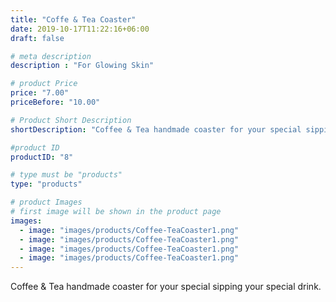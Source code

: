 ```yaml
---
title: "Coffe & Tea Coaster"
date: 2019-10-17T11:22:16+06:00
draft: false

# meta description
description : "For Glowing Skin"

# product Price
price: "7.00"
priceBefore: "10.00"

# Product Short Description
shortDescription: "Coffee & Tea handmade coaster for your special sipping your special drink."

#product ID
productID: "8"

# type must be "products"
type: "products"

# product Images
# first image will be shown in the product page
images:
  - image: "images/products/Coffee-TeaCoaster1.png"
  - image: "images/products/Coffee-TeaCoaster1.png"
  - image: "images/products/Coffee-TeaCoaster1.png"
  - image: "images/products/Coffee-TeaCoaster1.png"
---
```


Coffee & Tea handmade coaster for your special sipping your special drink.
